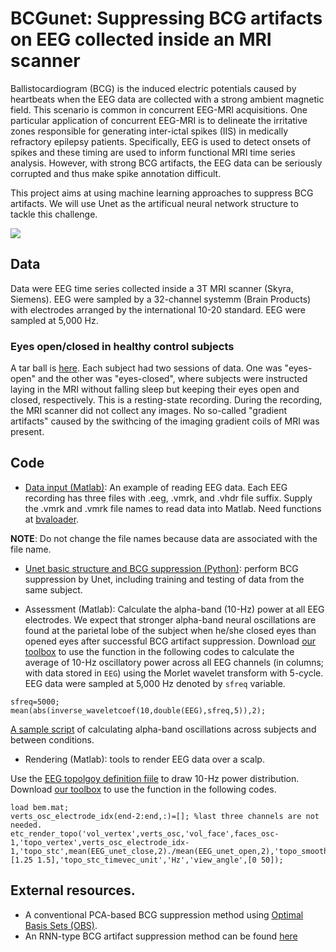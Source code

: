 # BCGunet: Suppressing BCG artifacts on EEG collected inside an MRI scanner

Ballistocardiogram (BCG) is the induced electric potentials caused by heartbeats when the EEG data are collected with a strong ambient magnetic field. This scenario is common in concurrent EEG-MRI acquisitions. One particular application of concurrent EEG-MRI is to delineate the irritative zones responsible for generating inter-ictal spikes (IIS) in medically refractory epilepsy patients. Specifically, EEG is used to detect onsets of spikes and these timing are used to inform functional MRI time series analysis. However, with strong BCG artifacts, the EEG data can be seriously corrupted and thus make spike annotation difficult.

This project aims at using machine learning approaches to suppress BCG artifacts. We will use Unet as the artificual neural network structure to tackle this challenge.

![](https://github.com/fahsuanlin/BCGunet/blob/main/images/alpha_annot.png)

## Data

Data were EEG time series collected inside a 3T MRI scanner (Skyra, Siemens). EEG were sampled by a 32-channel systemm (Brain Products) with electrodes arranged by the international 10-20 standard. EEG were sampled at 5,000 Hz.

### Eyes open/closed in healthy control subjects
A tar ball is [here](https://drive.google.com/file/d/1Te94WlQ4nGCT3rnij_w0pbPFhRcaphGJ/view?usp=share_link). Each subject had two sessions of data. One was "eyes-open" and the other was "eyes-closed", where subjects were instructed laying in the MRI without falling sleep but keeping their eyes open and closed, respectively. This is a resting-state recording. 
During the recording, the MRI scanner did not collect any images. No so-called "gradient artifacts" caused by the swithcing of the imaging gradient coils of MRI was present.

## Code
- [Data input (Matlab)](https://github.com/fahsuanlin/BCGunet/blob/main/matlab/read_eeg.m): An example of reading EEG data. Each EEG recording has three files with .eeg, .vmrk, and .vhdr file suffix. Supply the .vmrk and .vmrk file names to read data into Matlab. Need functions at [bvaloader](https://github.com/stefanSchinkel/bvaloader).

**NOTE**: Do not change the file names because data are associated with the file name.

- [Unet basic structure and BCG suppression (Python)](https://github.com/fahsuanlin/BCGunet/blob/main/bcg_unet/unet1d-simple.ipynb): perform BCG suppression by Unet, including training and testing of data from the same subject.

- Assessment (Matlab): Calculate the alpha-band (10-Hz) power at all EEG electrodes. We expect that stronger alpha-band neural oscillations are found at the parietal lobe of the subject when he/she closed eyes than opened eyes after successful BCG artifact suppression. Download [our toolbox](https://github.com/fahsuanlin/fhlin_toolbox) to use the function in the following codes to calculate the average of 10-Hz oscillatory power across all EEG channels (in columns; with data stored in `EEG`) using the Morlet wavelet transform with 5-cycle. EEG data were sampled at 5,000 Hz denoted by `sfreq` variable.

```
sfreq=5000;
mean(abs(inverse_waveletcoef(10,double(EEG),sfreq,5)),2);
```
[A sample script](https://github.com/fahsuanlin/BCGunet/blob/main/matlab/calc_alpha_unet.m) of calculating alpha-band oscillations across subjects and between conditions.


- Rendering (Matlab): tools to render EEG data over a scalp.

Use the [EEG topolgoy definition fiile](https://github.com/fahsuanlin/BCGunet/blob/main/matlab/bem.mat) to draw 10-Hz power distribution. Download [our toolbox](https://github.com/fahsuanlin/fhlin_toolbox) to use the  function in the following codes.
```
load bem.mat;
verts_osc_electrode_idx(end-2:end,:)=[]; %last three channels are not needed.
etc_render_topo('vol_vertex',verts_osc,'vol_face',faces_osc-1,'topo_vertex',verts_osc_electrode_idx-1,'topo_stc',mean(EEG_unet_close,2)./mean(EEG_unet_open,2),'topo_smooth',10,'topo_threshold',[1.25 1.5],'topo_stc_timevec_unit','Hz','view_angle',[0 50]);
```

## External resources.
- A conventional PCA-based BCG suppression method using [Optimal Basis Sets (OBS)](https://www.sciencedirect.com/science/article/abs/pii/S1053811905004726?via%3Dihub).
- An RNN-type BCG artifact suppression method can be found [here](https://github.com/jiaangyao/BCGNet)

